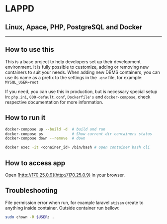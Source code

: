 # LAPPD
## Linux, Apace, PHP, PostgreSQL and Docker

---

## How to use this
This is a base project to help developers set up their development environment. It is fully possible to customize, adding or removing new containers to suit your needs.
When adding new DBMS containers, you can use its name as a prefix to the settings in the `.env` file, for example: `MYSQL_USER=root`

If you need, you can use this in production, but is necessary special setup in: `php.ini`, `000-default.conf`, `Dockerfile's` and `docker-compose`, check respective documentation for more information. 

## How to run it
```bash
docker-compose up --build -d  # build and run
docker-compose ps             # Show current dir containers status
docker-compose down --remove  # down

docker exec -it <conainer_id> /bin/bash # open container bash cli
```

## How to access app
Open [http://170.25.0.9](http://170.25.0.9) in your browser.

## Troubleshooting 
File permission error when run, for example laravel `atisan` create to anything inside container.
Outside container run bellow:
```bash
sudo chown -R $USER: .
```
